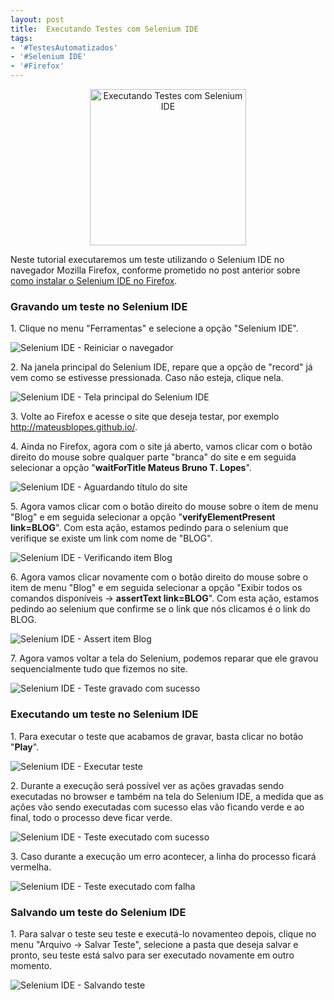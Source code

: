 ```yaml
---
layout: post
title:  Executando Testes com Selenium IDE
tags:
- '#TestesAutomatizados'
- '#Selenium IDE'
- '#Firefox'
---
```


<div style="text-align:center">
<p><img src="https://raw.githubusercontent.com/mateusblopes/mateusblopes.github.io/master/_posts/img/ExecutandoSeleniumIDE11.png" alt="Executando Testes com Selenium IDE" height="250" width="250"/></p>
</div>

<p>Neste tutorial executaremos um teste utilizando o Selenium IDE no navegador Mozilla Firefox, conforme prometido no post anterior sobre <a href="http://mateusblopes.github.io/instalando-selenium-ide-no-firefox" target="_blank">como instalar o Selenium IDE no Firefox</a>.</p>

<h3 id="heading3">Gravando um teste no Selenium IDE</h3>

<p>1. Clique no menu "Ferramentas" e selecione a opção "Selenium IDE".</p>

<p><img src="https://raw.githubusercontent.com/mateusblopes/mateusblopes.github.io/master/_posts/img/ExecutandoSeleniumIDE1.png" alt="Selenium IDE - Reiniciar o navegador" /></p>

<p>2. Na janela principal do Selenium IDE, repare que a opção de "record" já vem como se estivesse pressionada. Caso não esteja, clique nela.</p>

<p><img src="https://raw.githubusercontent.com/mateusblopes/mateusblopes.github.io/master/_posts/img/ExecutandoSeleniumIDE2.png" alt="Selenium IDE - Tela principal do Selenium IDE" /></p>

<p>3. Volte ao Firefox e acesse o site que deseja testar, por exemplo <a href="http://mateusblopes.github.io/" target="_blank">http://mateusblopes.github.io/</a>.</p>

<p>4. Ainda no Firefox, agora com o site já aberto, vamos clicar com o botão direito do mouse sobre qualquer parte "branca" do site e em seguida selecionar a opção "<strong>waitForTitle Mateus Bruno T. Lopes</strong>".</p>

<p><img src="https://raw.githubusercontent.com/mateusblopes/mateusblopes.github.io/master/_posts/img/ExecutandoSeleniumIDE3.png" alt="Selenium IDE - Aguardando título do site" /></p>

<p>5. Agora vamos clicar com o botão direito do mouse sobre o item de menu "Blog" e em seguida selecionar a opção "<strong>verifyElementPresent link=BLOG</strong>". Com esta ação, estamos pedindo para o selenium que verifique se existe um link com nome de "BLOG".</p>

<p><img src="https://raw.githubusercontent.com/mateusblopes/mateusblopes.github.io/master/_posts/img/ExecutandoSeleniumIDE4.png" alt="Selenium IDE - Verificando item Blog" /></p>

<p>6. Agora vamos clicar novamente com o botão direito do mouse sobre o item de menu "Blog" e em seguida selecionar a opção "Exibir todos os comandos disponíveis -> <strong>assertText link=BLOG</strong>". Com esta ação, estamos pedindo ao selenium que confirme se o link que nós clicamos é o link do BLOG.</p>

<p><img src="https://raw.githubusercontent.com/mateusblopes/mateusblopes.github.io/master/_posts/img/ExecutandoSeleniumIDE5.png" alt="Selenium IDE - Assert item Blog" /></p>

<p>7. Agora vamos voltar a tela do Selenium, podemos reparar que ele gravou sequencialmente tudo que fizemos no site.</p>

<p><img src="https://raw.githubusercontent.com/mateusblopes/mateusblopes.github.io/master/_posts/img/ExecutandoSeleniumIDE6.png" alt="Selenium IDE - Teste gravado com sucesso" /></p>

<h3 id="heading3">Executando um teste no Selenium IDE</h3>

<p>1. Para executar o teste que acabamos de gravar, basta clicar no botão "<strong>Play</strong>".</p>

<p><img src="https://raw.githubusercontent.com/mateusblopes/mateusblopes.github.io/master/_posts/img/ExecutandoSeleniumIDE7.png" alt="Selenium IDE - Executar teste" /></p>

<p>2. Durante a execução será possível ver as ações gravadas sendo executadas no browser e também na tela do Selenium IDE, a medida que as ações vão sendo executadas com sucesso elas vão ficando verde e ao final, todo o processo deve ficar verde.</p>

<p><img src="https://raw.githubusercontent.com/mateusblopes/mateusblopes.github.io/master/_posts/img/ExecutandoSeleniumIDE8.png" alt="Selenium IDE - Teste executado com sucesso" /></p>

<p>3. Caso durante a execução um erro acontecer, a linha do processo ficará vermelha.</p>

<p><img src="https://raw.githubusercontent.com/mateusblopes/mateusblopes.github.io/master/_posts/img/ExecutandoSeleniumIDE9.png" alt="Selenium IDE - Teste executado com falha" /></p>

<h3 id="heading3">Salvando um teste do Selenium IDE</h3>

<p>1. Para salvar o teste seu teste e executá-lo novamenteo depois, clique no menu "Arquivo -> Salvar Teste", selecione a pasta que deseja salvar e pronto, seu teste está salvo para ser executado novamente em outro momento.</p>

<p><img src="https://raw.githubusercontent.com/mateusblopes/mateusblopes.github.io/master/_posts/img/ExecutandoSeleniumIDE10.png" alt="Selenium IDE - Salvando teste" /></p>
